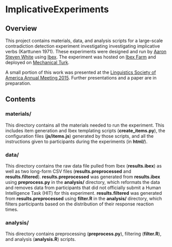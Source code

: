 # ImplicativeExperiments

## Overview

This project contains materials, data, and analysis scripts for a large-scale contradiction detection experiment investigating investigating implicative verbs (Karttunen 1971). These experiments were designed and run by [Aaron Steven White](http://aswhite.net) using [Ibex](http://code.google.com/p/webspr/). The experiment was hosted on [Ibex Farm](http://spellout.net/ibexfarm/) and deployed on [Mechanical Turk](https://www.mturk.com/mturk/). 

A small portion of this work was presented at the [Linguistics Society of America Annual Meeting 2015](http://www.linguisticsociety.org/event/lsa-2015-annual-meeting). Further presentations and a paper are in preparation.

## Contents

### materials/

This directory contains all the materials needed to run the experiment. This includes item generation and Ibex templating scripts (**create_items.py**), the configuration files (**js/items.js**) generated by those scripts, and all the instructions given to participants during the experiments (in **html/**).

### data/

This directory contains the raw data file pulled from Ibex (**results.ibex**) as well as two long-form CSV files (**results.preprocessed** and **results.filtered**). **results.preprocessed** was generated from **results.ibex** using **preprocess.py** in the **analysis/** directory, which reformats the data and removes data from participants that did not officially submit a Human Intelligence Task (HIT) for this experiment. **results.filtered** was generated from **results.preprocessed** using **filter.R** in the **analysis/** directory, which filters participants based on the distribution of their response reaction times.

### analysis/

This directory contains preprocessing (**preprocess.py**), filtering (**filter.R**), and analysis (**analysis.R**) scripts. 
